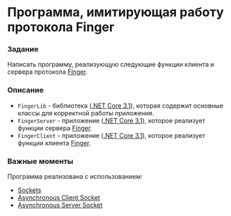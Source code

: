 # Программа, имитирующая работу протокола Finger
### Задание
Написать программу, реализующую следующие функции клиента и сервера протокола [Finger](https://tools.ietf.org/html/rfc1288).
### Описание
 - `FingerLib` - библиотека ([.NET Core 3.1](https://dotnet.microsoft.com/download/dotnet-core/3.1)), которая содержит основные классы для корректной работы приложения.
 - `FingerServer` - приложение ([.NET Core 3.1](https://dotnet.microsoft.com/download/dotnet-core/3.1)), которое реализует функции сервера [Finger](https://tools.ietf.org/html/rfc1288).
 - `FingerClient` - приложение ([.NET Core 3.1](https://dotnet.microsoft.com/download/dotnet-core/3.1)), которое реализует функции клиента [Finger](https://tools.ietf.org/html/rfc1288).
### Важные моменты
Программа реализована с использованием:
 - [Sockets](https://docs.microsoft.com/en-us/dotnet/api/system.net.sockets.socket?view=netcore-3.1)
 - [Asynchronous Client Socket](https://docs.microsoft.com/en-us/dotnet/framework/network-programming/asynchronous-client-socket-example)
 - [Asynchronous Server Socket](https://docs.microsoft.com/en-us/dotnet/framework/network-programming/asynchronous-server-socket-example)
